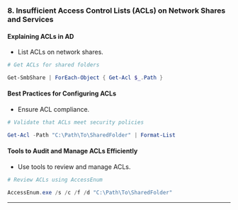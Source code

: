 ### 8. **Insufficient Access Control Lists (ACLs) on Network Shares and Services**

#### **Explaining ACLs in AD**

- List ACLs on network shares.

```powershell
# Get ACLs for shared folders

Get-SmbShare | ForEach-Object { Get-Acl $_.Path }
```

#### **Best Practices for Configuring ACLs**

- Ensure ACL compliance.

```powershell
# Validate that ACLs meet security policies

Get-Acl -Path "C:\Path\To\SharedFolder" | Format-List
```

#### **Tools to Audit and Manage ACLs Efficiently**

- Use tools to review and manage ACLs.

```powershell
# Review ACLs using AccessEnum

AccessEnum.exe /s /c /f /d "C:\Path\To\SharedFolder"
```

---
